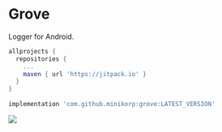 # Grove
Logger for Android.

```groovy
allprojects {
  repositories {
    ...
    maven { url 'https://jitpack.io' }
  }
}
  
implementation 'com.github.minikorp:grove:LATEST_VERSION'
```

[![](https://jitpack.io/v/minikorp/grove.svg)](https://jitpack.io/#minikorp/grove)

